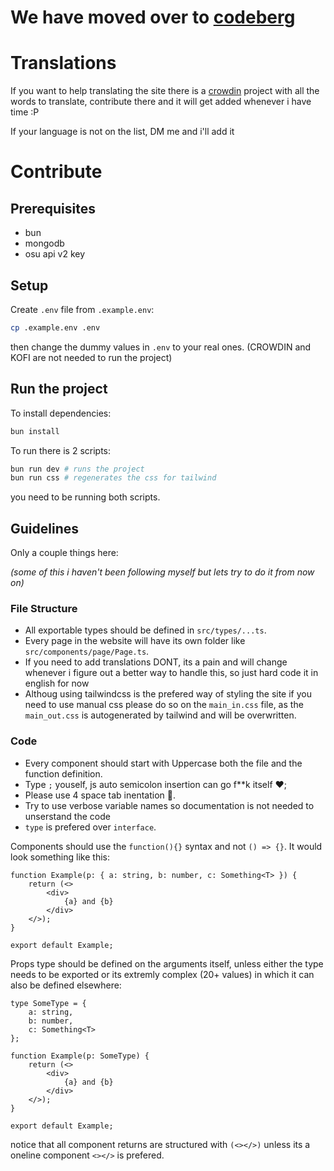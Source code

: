 # We have moved over to [codeberg](https://codeberg.org/wysi)
# Translations
If you want to help translating the site there is a [crowdin](https://crowdin.com/project/wysi) 
project with all the words to translate, contribute there and it will get added whenever i have time :P

If your language is not on the list, DM me and i'll add it

# Contribute
## Prerequisites
- bun
- mongodb
- osu api v2 key

## Setup
Create `.env` file from `.example.env`:
```sh
cp .example.env .env
```
then change the dummy values in `.env` to your real ones. (CROWDIN and KOFI are not needed to run the project)

## Run the project

To install dependencies:
```sh
bun install
```

To run there is 2 scripts:
```sh
bun run dev # runs the project
bun run css # regenerates the css for tailwind
```
you need to be running both scripts.

## Guidelines
Only a couple things here:

*(some of this i haven't been following myself but lets try to do it from now on)*

### File Structure
- All exportable types should be defined in `src/types/...ts`.
- Every page in the website will have its own folder like `src/components/page/Page.ts`.
- If you need to add translations DONT, its a pain and will change whenever i figure out a better way to handle this, so just hard code it in english for now
- Althoug using tailwindcss is the prefered way of styling the site if you need to use manual css please do so on the `main_in.css` file, as the `main_out.css` is autogenerated by tailwind and will be overwritten.

### Code
- Every component should start with Uppercase both the file and the function definition.
- Type `;` youself, js auto semicolon insertion can go f**k itself :heart:;
- Please use 4 space tab inentation :pray:.
- Try to use verbose variable names so documentation is not needed to unserstand the code
- `type` is prefered over `interface`.

Components should use the `function(){}` syntax and not `() => {}`.
It would look something like this:
```tsx
function Example(p: { a: string, b: number, c: Something<T> }) {
    return (<>
        <div>
            {a} and {b}
        </div>
    </>);
}

export default Example;
```

Props type should be defined on the arguments itself, unless either the type needs to be
exported or its extremly complex (20+ values) in which it can also be defined elsewhere:
```tsx
type SomeType = {
    a: string, 
    b: number, 
    c: Something<T> 
};

function Example(p: SomeType) {
    return (<>
        <div>
            {a} and {b}
        </div>
    </>);
}

export default Example;
```

notice that all component returns are structured with `(<></>)` unless its a oneline 
component `<></>` is prefered. 
